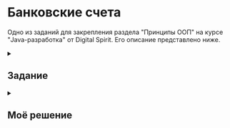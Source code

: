 # Банковские счета

Одно из заданий для закрепления раздела "Принципы ООП" на курсе "Java-разработка" от Digital Spirit. Его описание представлено ниже.

<details>
  <summary><h2>Задание</h2></summary>

Разработать программу, которая будет отслеживать все счета в банке. Банк поддерживает несколько различных типов счетов:

- Обычный счет - с этого счета взимается плата за обслуживание счета, которая составляет наименьшее из двух значений: 100 руб. или 10% от остатка на конец месяца. Существует штраф 100.00 руб., если баланс падает ниже минимума - 5000,00 руб.
- Счет продвинутый -  с этого счета взимается плата за обслуживание, которая составляет наименьшее из двух значений: 100 руб. или 10% от остатка на конец месяца. Кэшбек на все операции оплаты 1%, но не более 100 рублей, которые зачисляются на счет сразу после совершения операции оплаты. Требования минимального баланса отсутствуют. 
- Счет молодежный -  плата за обслуживание по счету отсутствует. Кэшбек 2%, которые зачисляются на счет сразу после совершения операции оплаты. Существует штраф 300.00 руб, если не было операций оплаты в течении месяца, снимается в конце месяца. За каждую операцию снятия денег взимается комиссия в размере 10 рублей.

Каждый из счетов защищен ПИН-кодом, который должен храниться в виде хеш-кода и требоваться для совершения следующих операций:

- Запрос баланса
- Снятие наличных
- Оплата
- Пополнение счета
- Детализация по счету

Атрибуты и методы:

Каждый счет должен иметь следующий минимальный набор данных:

- ФИО владельца счета
- Баланс
- пин-код
- количество месяцев с открытия счета
- комиссии, штрафы и иные условия по счету

Все виды счетов должны реализовывать минимальный набор операций:

- Открытие счета; 
- Пополнение счета;
- Операция снятия денег;
- Запрос баланса;
- Операция оплаты со счета, с указанием суммы, и названия магазина;
- Получение информации о владельце;
- Расчет комиссий и штрафов (при выполнении данной операции, считать, что месяц закончен);
- Вывод детализированной информации по счету (постарайтесь максимально чётко детализировать).

Операции указанные выше, должны быть защищены проверкой ПИН-кода.

Реализовать классы, а также реализовать программу, демонстрирующую работу с каждым видом счета, показывающую корректность расчета комиссий, штрафов, начислений и т.д.
</details>

<details>
  <summary><h2>Моё решение</h2></summary>
<a href="https://git.io/typing-svg"><img src="https://readme-typing-svg.demolab.com?font=Fira+Code&pause=1000&color=F7F7F7&center=true&repeat=false&width=1000&height=100&lines=%D0%9C%D0%BE%D0%B6%D0%B5%D1%82%D0%B5+%D0%BF%D0%BE%D1%81%D0%BC%D0%BE%D1%82%D1%80%D0%B5%D1%82%D1%8C+%D0%B4%D0%B5%D0%BC%D0%BE%D0%BD%D1%81%D1%82%D1%80%D0%B0%D1%86%D0%B8%D1%8E+%D1%80%D0%B0%D0%B1%D0%BE%D1%82%D1%8B+%D0%BF%D1%80%D0%BE%D0%B3%D1%80%D0%B0%D0%BC%D0%BC%D1%8B+%D0%BD%D0%B0+%D0%BC%D0%BE%D1%91%D0%BC+YouTube+%D0%BA%D0%B0%D0%BD%D0%B0%D0%BB%D0%B5%3A" alt="Typing SVG" /></a>

<div align="center">
      <a href="https://www.youtube.com/watch?v=elCPcZjmPhU">
         <img src="https://user-images.githubusercontent.com/78896984/224849162-3d74331e-3142-45cb-8335-cf2345333764.jpg" style="width:60%;">
      </a>
</div>
